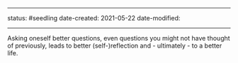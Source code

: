 __________
status: #seedling 
date-created: 2021-05-22
date-modified:
__________

Asking oneself better questions, even questions you might not have thought of previously, leads to better (self-)reflection and - ultimately - to a better life.